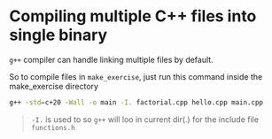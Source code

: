 # Compiling multiple C++ files into single binary

`g++` compiler can handle linking multiple files by default.

So to compile files in `make_exercise`, just run this command inside the make_exercise directory

```sh
g++ -std=c+20 -Wall -o main -I. factorial.cpp hello.cpp main.cpp
```

> `-I.` is used to so `g++` will loo in current dir(.) for the include file `functions.h`
